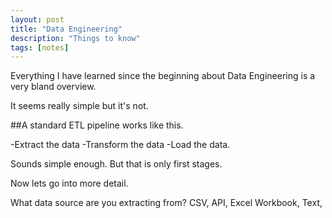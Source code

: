 ```yaml
---
layout: post
title: "Data Engineering"
description: "Things to know"
tags: [notes]
---
```


Everything I have learned since the beginning about Data Engineering is a very bland overview.

It seems really simple but it's not. 

##A standard ETL pipeline works like this.

-Extract the data
-Transform the data
-Load the data.

Sounds simple enough. But that is only first stages.

Now lets go into more detail. 

What data source are you extracting from? CSV, API, Excel Workbook, Text, 
